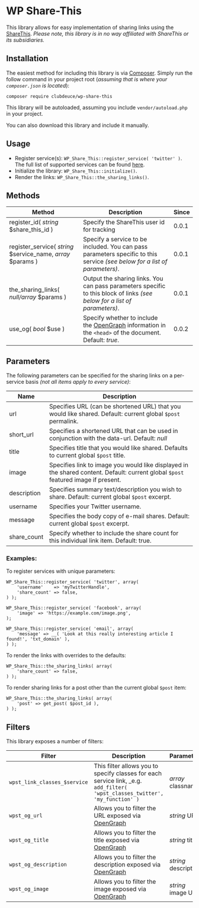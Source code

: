 # WP Share-This

This library allows for easy implementation of sharing links using the [ShareThis](https://sharethis.com). _*Please note,
this library is in no way affiliated with ShareThis or its subsidiaries.*_

## Installation ##

The easiest method for including this library is via [Composer](https://getcomposer.org). Simply run the follow command
in your project root (_assuming that is where your `composer.json` is located_):

`composer require clubdeuce/wp-share-this`

This library will be autoloaded, assuming you include `vendor/autoload.php` in your project.

You can also download this library and include it manually.

## Usage ##

+ Register service(s): `WP_Share_This::register_service( 'twitter' )`. The full list of supported services can be found [here](http://www.sharethis.com/support/customization/how-to-set-custom-buttons/).
+ Initialize the library: `WP_Share_This::initialize()`.
+ Render the links: `WP_Share_This::the_sharing_links()`.

## Methods ##

| Method | Description | Since |
| ------ | ----------- | ----- |
|register_id( _string_ $share_this_id )|Specify the ShareThis user id for tracking|0.0.1|
|register_service( _string_ $service_name, _array_ $params )|Specify a service to be included. You can pass parameters specific to this service _(see below for a list of parameters)_.|0.0.1|
|the_sharing_links( _null/array_ $params )|Output the sharing links. You can pass parameters specific to this block of links _(see below for a list of parameters)_.|0.0.1|
|use_og( _bool_ $use )|Specify whether to include the [OpenGraph](https://ogp.me) information in the `<head>` of the document. Default: _true_.|0.0.2|


## Parameters ##

The following parameters can be specified for the sharing links on a per-service basis _*(not all items apply to every service)*_:

| Name | Description |
| ---- | ----------- |
|url|Specifies URL (can be shortened URL) that you would like shared. Default: current global `$post` permalink.|
|short_url|Specifies a shortened URL that can be used in conjunction with the data-url. Default: _null_|
|title|Specifies title that you would like shared. Defaults to current global `$post` title.|
|image|Specifies link to image you would like displayed in the shared content. Default: current global `$post` featured image if present.|
|description|Specifies summary text/description you wish to share. Default: current global `$post` excerpt.|
|username|Specifies your Twitter username.|
|message|Specifies the body copy of e-mail shares. Default: current global `$post` excerpt.|
|share_count|Specify whether to include the share count for this individual link item. Default: true.|

### Examples: ###

To register services with unique parameters:

```
WP_Share_This::register_service( 'twitter', array(
    'username'    => 'myTwitterHandle',
    'share_count' => false,
) );

WP_Share_This::register_service( 'facebook', array(
    'image' => 'https://example.com/image.png',
);

WP_Share_This::register_service( 'email', array(
    'message' => __( 'Look at this really interesting article I found!', 'txt_domain' ),
) );  
```

To render the links with overrides to the defaults:

```
WP_Share_This::the_sharing_links( array(
    'share_count' => false,
) );
```

To render sharing links for a post other than the current global `$post` item:

```
WP_Share_This::the_sharing_links( array(
    'post' => get_post( $post_id ),
) );
```

## Filters ##

This library exposes a number of filters:


| Filter | Description | Parameters| Since |
| ------ | ----------- | --------- | ----- |
|`wpst_link_classes_$service`|This filter allows you to specify classes for each service link, _e.g. `add_filter( 'wpst_classes_twitter', 'my_function' )`|_array_ classnames|0.0.1 |
|`wpst_og_url`|Allows you to filter the URL exposed via [OpenGraph](https://ogp.me)|_string_ URL|0.0.1|
|`wpst_og_title`|Allows you to filter the title exposed via [OpenGraph](https://ogp.me)|_string_ title|0.0.1|
|`wpst_og_description`|Allows you to filter the description exposed via [OpenGraph](https://ogp.me)|_string_ description|0.0.1|
|`wpst_og_image`|Allows you to filter the image exposed via [OpenGraph](https://ogp.me)|_string_ image URL|0.0.1|